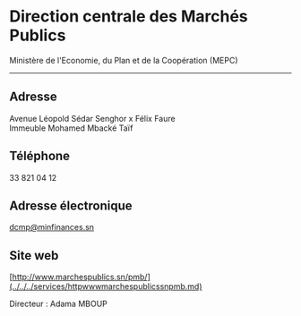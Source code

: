 # Direction centrale des Marchés Publics

Ministère de l'Economie, du Plan et de la Coopération (MEPC)  

---------------------------------------------------------------

**Adresse**
-----------

Avenue Léopold Sédar Senghor x Félix Faure  
Immeuble Mohamed Mbacké Taïf

**Téléphone**
-------------

33 821 04 12

**Adresse électronique**
------------------------

[dcmp@minfinances.sn](../../../services/dcmpminfinancessn.md)

**Site web**
------------

[http://www.marchespublics.sn/pmb/](../../../services/httpwwwmarchespublicssnpmb.md)

Directeur : Adama MBOUP
